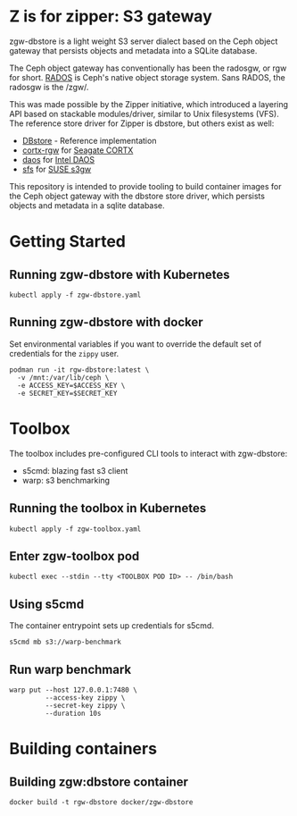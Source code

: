 # Z is for zipper: S3 gateway

zgw-dbstore is a light weight S3 server dialect based on the Ceph object
gateway that persists objects and metadata into a SQLite database.

The Ceph object gateway has conventionally has been the radosgw, or rgw for short.
[RADOS](https://ceph.com/assets/pdfs/weil-rados-pdsw07.pdf) is Ceph's native object storage system.
Sans RADOS, the radosgw is the /zgw/.

This was made possible by the Zipper initiative, which introduced a layering API
based on stackable modules/driver, similar to Unix filesystems (VFS). The
reference store driver for Zipper is dbstore, but others exist as well:

* [DBstore](https://github.com/ceph/ceph/tree/main/src/rgw/store/dbstore) - Reference implementation
* [cortx-rgw](https://github.com/Seagate/cortx-rgw) for [Seagate CORTX](https://github.com/Seagate/cortx)
* [daos](https://github.com/ceph/ceph/pull/45888) for [Intel DAOS](https://github.com/daos-stack/daos)
* [sfs](https://github.com/aquarist-labs/ceph/tree/s3gw/src/rgw/store/sfs) for [SUSE s3gw](https://github.com/aquarist-labs/s3gw-tools/)

This repository is intended to provide tooling to build container images for
the Ceph object gateway with the dbstore store driver, which persists objects
and metadata in a sqlite database.

# Getting Started

## Running zgw-dbstore with Kubernetes

```
kubectl apply -f zgw-dbstore.yaml
```

## Running zgw-dbstore with docker

Set environmental variables if you want to override the default set of
credentials for the `zippy` user.

```
podman run -it rgw-dbstore:latest \
  -v /mnt:/var/lib/ceph \
  -e ACCESS_KEY=$ACCESS_KEY \
  -e SECRET_KEY=$SECRET_KEY
```

# Toolbox

The toolbox includes pre-configured CLI tools to interact with zgw-dbstore:

* s5cmd: blazing fast s3 client
* warp: s3 benchmarking

## Running the toolbox in Kubernetes

```
kubectl apply -f zgw-toolbox.yaml
```

## Enter zgw-toolbox pod

```
kubectl exec --stdin --tty <TOOLBOX POD ID> -- /bin/bash
```

## Using s5cmd

The container entrypoint sets up credentials for s5cmd.

```
s5cmd mb s3://warp-benchmark
```

## Run warp benchmark
```
warp put --host 127.0.0.1:7480 \
         --access-key zippy \
         --secret-key zippy \
         --duration 10s
```

# Building containers

## Building zgw:dbstore container

```
docker build -t rgw-dbstore docker/zgw-dbstore
```
